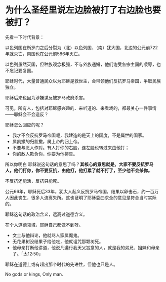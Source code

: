 # 为什么圣经里说左边脸被打了右边脸也要被打？

先看一下时代背景：

以色列国在所罗门之后分裂为（北）以色列国、（南）犹大国，北边的公元前722年就灭亡，南国也在公元前586年灭亡。

以色列虽然灭国，但种族观念极强，不与外族通婚，他们饱受各宗主国的凌辱，也不忘记要复国。

耶稣时代，大量普通民众以为耶稣是救世主，会带领他们反抗罗马帝国，争取民族独立。

耶稣后来也因为涉嫌谋反被罗马政府杀害。

可见，所有人，包括对耶稣感兴趣的、来听道的、来看戏的，都最关心一件事情——耶稣会不会造反？

耶稣怎么回应的呢？
- 我才不会反抗罗马帝国呢，我建造的是天上的国度，不是属世的国家。
- 属凯撒的归凯撒，属上帝的归上帝。
- 不要与恶人作对。有人打你的右脸，连左脸也转过来由他打；
- 你的敌人欺负你，你要为他祷告。

所以你明白 耶稣说这句话的意思了吗？**其核心的意思就是，大家不要反抗罗马人，他们打你，你不要反抗，由他打，他打累了就不打了，至少他不会杀你。**

不反抗还能活，反抗只能死。

公元66年，耶稣死后33年，犹太人起义反抗罗马帝国，结果以卵击石，约一百万人因此丧生，很多人流离失所。这也证明了耶稣委曲求全的意见是符合当时实际的。

耶稣这句话的政治含义，远高过道德含义。

在个人道德领域，耶稣自己都做不到呀。

- 文士与他辩论，他就骂人家属魔鬼。
- 无花果树没结果子给他吃，他就诅咒那颗树死。
- 他母亲打断他讲道，他说凡遵行我天父旨意的人，就是我的弟兄、姐妹和母亲了。「太12:50」

耶稣在道德上或有超出那个时代的先进性，但他也只是人。

No gods or kings, Only man.